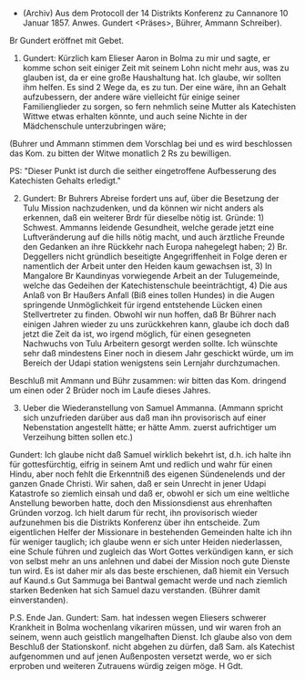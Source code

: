 + (Archiv) Aus dem Protocoll
 der 14 Distrikts Konferenz zu Cannanore 10 Januar 1857.
 Anwes. Gundert <Präses>, Bührer, Ammann Schreiber).

Br Gundert eröffnet mit Gebet.

1) Gundert: Kürzlich kam Elieser Aaron in Bolma zu mir und sagte, er komme schon seit einiger Zeit mit seinem Lohn nicht mehr aus, was zu glauben ist, da er eine große Haushaltung hat. Ich glaube, wir sollten ihm helfen. Es sind 2 Wege da, es zu tun. Der eine wäre, ihn an Gehalt aufzubessern, der andere wäre vielleicht für einige seiner Familienglieder zu sorgen, so fern nehmlich seine Mutter als Katechisten Wittwe etwas erhalten könnte, und auch seine Nichte in der Mädchenschule unterzubringen wäre;

(Buhrer und Ammann stimmen dem Vorschlag bei und es wird beschlossen das Kom. zu bitten der Witwe monatlich 2 Rs zu bewilligen.

PS: "Dieser Punkt ist durch die seither eingetroffene Aufbesserung des Katechisten Gehalts erledigt."

2) Gundert: Br Buhrers Abreise fordert uns auf, über die Besetzung der Tulu Mission nachzudenken, und da können wir nicht anders als erkennen, daß ein weiterer Brdr für dieselbe nötig ist. Gründe: 1) Schwest. Ammanns leidende Gesundheit, welche gerade jetzt eine Luftveränderung auf die hills nötig macht, und auch ärztliche Freunde den Gedanken an ihre Rückkehr nach Europa nahegelegt haben; 2) Br. Deggellers nicht gründlich beseitigte Angegriffenheit in Folge deren er namentlich der Arbeit unter den Heiden kaum gewachsen ist, 3) In Mangalore Br Kaundinyas vorwiegende Arbeit an der Tulugemeinde, welche das Gedeihen der Katechistenschule beeinträchtigt, 4) Die aus Anlaß von Br Haußers Anfall (Biß eines tollen Hundes) in die Augen springende Unmöglichkeit für irgend entstehende Lücken einen Stellvertreter zu finden. Obwohl wir nun hoffen, daß Br Bührer nach einigen Jahren wieder zu uns zurückkehren kann, glaube ich doch daß jetzt die Zeit da ist, wo irgend möglich, für einen gesegneten Nachwuchs von Tulu Arbeitern gesorgt werden sollte. Ich wünschte sehr daß mindestens Einer noch in diesem Jahr geschickt würde, um im Bereich der Udapi station wenigstens sein Lernjahr durchzumachen.

Beschluß mit Ammann und Bühr zusammen: wir bitten das Kom. dringend um einen oder 2 Brüder noch im Laufe dieses Jahres.

3) Ueber die Wiederanstellung von Samuel Ammanna.
(Ammann spricht sich unzufrieden darüber aus daß man ihn provisorisch auf einer Nebenstation angestellt hätte; er hätte Amm. zuerst aufrichtiger um Verzeihung bitten sollen etc.)

Gundert: Ich glaube nicht daß Samuel wirklich bekehrt ist, d.h. ich halte ihn für gottesfürchtig, eifrig in seinem Amt und redlich und wahr für einen Hindu, aber noch fehlt die Erkenntniß des eigenen Sündenelends und der ganzen Gnade Christi. Wir sahen, daß er sein Unrecht in jener Udapi Katastrofe so ziemlich einsah und daß er, obwohl er sich um eine weltliche Anstellung beworben hatte, doch den Missionsdienst aus ehrenhaften Gründen vorzog. Ich hielt darum für recht, ihn provisorisch wieder aufzunehmen bis die Distrikts Konferenz über ihn entscheide. Zum eigentlichen Helfer der Missionare in bestehenden Gemeinden halte ich ihn für weniger tauglich; ich glaube wenn er sich unter Heiden niederlassen, eine Schule führen und zugleich das Wort Gottes verkündigen kann, er sich von selbst mehr an uns anlehnen und dabei der Mission noch gute Dienste tun wird. Es ist daher mir als das beste erschienen, daß hiemit ein Versuch auf Kaund.s Gut Sammuga bei Bantwal gemacht werde und nach ziemlich starken Bedenken hat sich Samuel dazu verstanden. (Bührer damit einverstanden).

P.S. Ende Jan. Gundert: Sam. hat indessen wegen Eliesers schwerer Krankheit in Bolma wochenlang vikariren müssen, und wir waren froh an seinem, wenn auch geistlich mangelhaften Dienst. Ich glaube also von dem Beschluß der Stationskonf. nicht abgehen zu dürfen, daß Sam. als Katechist aufgenommen und auf jenen Außenposten versetzt werde, wo er sich erproben und weiteren Zutrauens würdig zeigen möge.
 H Gdt.

